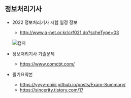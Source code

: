 ## 정보처리기사


- 2022 정보처리기사 시험 일정 정보 
 
  - http://www.q-net.or.kr/crf021.do?scheType=03
   
  ![캡처](https://user-images.githubusercontent.com/73099980/155106107-55908cea-b252-447e-ba5e-f5abfbb11547.PNG)
  
- 정보처리기사 기출문제

  - https://www.comcbt.com/

- 필기요약본

  - https://yyyy-oniiii.github.io/posts/Exam-Summary/
  - https://sincerity.tistory.com/17
   
  
